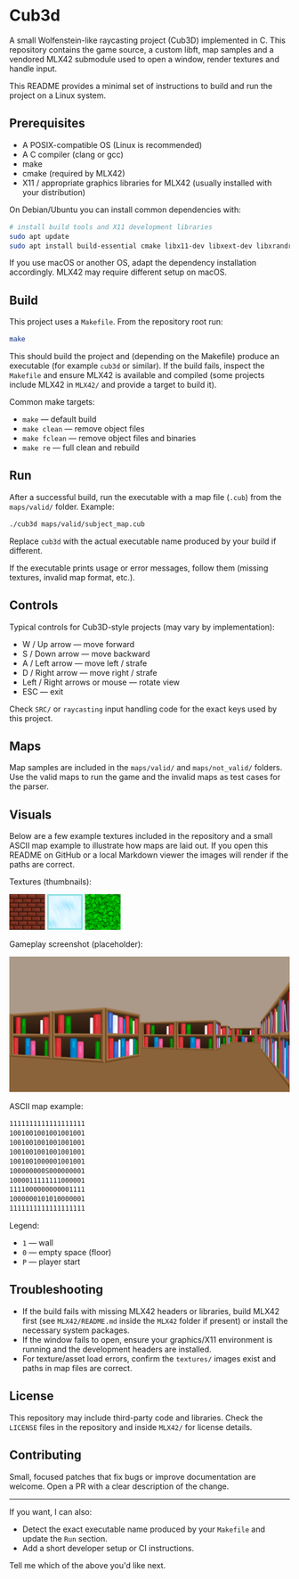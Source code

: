 # Cub3d

A small Wolfenstein-like raycasting project (Cub3D) implemented in C. This repository contains the game source, a custom libft, map samples and a vendored MLX42 submodule used to open a window, render textures and handle input.

This README provides a minimal set of instructions to build and run the project on a Linux system.

## Prerequisites

- A POSIX-compatible OS (Linux is recommended)
- A C compiler (clang or gcc)
- make
- cmake (required by MLX42)
- X11 / appropriate graphics libraries for MLX42 (usually installed with your distribution)

On Debian/Ubuntu you can install common dependencies with:

```sh
# install build tools and X11 development libraries
sudo apt update
sudo apt install build-essential cmake libx11-dev libxext-dev libxrandr-dev libxinerama-dev libxcursor-dev libxft-dev
```

If you use macOS or another OS, adapt the dependency installation accordingly. MLX42 may require different setup on macOS.

## Build

This project uses a `Makefile`. From the repository root run:

```sh
make
```

This should build the project and (depending on the Makefile) produce an executable (for example `cub3d` or similar). If the build fails, inspect the `Makefile` and ensure MLX42 is available and compiled (some projects include MLX42 in `MLX42/` and provide a target to build it).

Common make targets:

- `make` — default build
- `make clean` — remove object files
- `make fclean` — remove object files and binaries
- `make re` — full clean and rebuild

## Run

After a successful build, run the executable with a map file (`.cub`) from the `maps/valid/` folder. Example:

```sh
./cub3d maps/valid/subject_map.cub
```

Replace `cub3d` with the actual executable name produced by your build if different.

If the executable prints usage or error messages, follow them (missing textures, invalid map format, etc.).

## Controls

Typical controls for Cub3D-style projects (may vary by implementation):

- W / Up arrow — move forward
- S / Down arrow — move backward
- A / Left arrow — move left / strafe
- D / Right arrow — move right / strafe
- Left / Right arrows or mouse — rotate view
- ESC — exit

Check `SRC/` or `raycasting` input handling code for the exact keys used by this project.

## Maps

Map samples are included in the `maps/valid/` and `maps/not_valid/` folders. Use the valid maps to run the game and the invalid maps as test cases for the parser.

## Visuals

Below are a few example textures included in the repository and a small ASCII map example to illustrate how maps are laid out. If you open this README on GitHub or a local Markdown viewer the images will render if the paths are correct.

Textures (thumbnails):

![Brick texture](textures/brick.png)
![Glass texture](textures/glass.png)
![Leaves texture](textures/leavesop.png)

Gameplay screenshot (placeholder):

![Gameplay screenshot](Screenshot.png)

ASCII map example:

```txt
1111111111111111111
1001001001001001001
1001001001001001001
1001001001001001001
1001001000001001001
100000000S000000001
1000011111111000001
1111000000000001111
1000000101010000001
1111111111111111111   
```

Legend:
- `1` — wall
- `0` — empty space (floor)
- `P` — player start


## Troubleshooting

- If the build fails with missing MLX42 headers or libraries, build MLX42 first (see `MLX42/README.md` inside the `MLX42` folder if present) or install the necessary system packages.
- If the window fails to open, ensure your graphics/X11 environment is running and the development headers are installed.
- For texture/asset load errors, confirm the `textures/` images exist and paths in map files are correct.

## License

This repository may include third-party code and libraries. Check the `LICENSE` files in the repository and inside `MLX42/` for license details.

## Contributing

Small, focused patches that fix bugs or improve documentation are welcome. Open a PR with a clear description of the change.

---

If you want, I can also:

- Detect the exact executable name produced by your `Makefile` and update the `Run` section.
- Add a short developer setup or CI instructions.

Tell me which of the above you'd like next.
